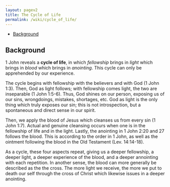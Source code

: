 ```yaml
---
layout: pagev2
title: The Cycle of Life
permalink: /wiki/cycle_of_life/
---
```

- [Background](#background)

## Background

1 John reveals a **cycle of life**, in which *fellowship* brings in *light* which brings in *blood* which brings in *anointing*. This cycle can only be apprehended by our experience. 

The cycle begins with fellowship with the believers and with God (1 John 1:3). Then, God as light follows; with fellowship comes light, the two are inseparable (1 John 1:5-6). Thus, God shines on our person, exposing us of our sins, wrongdoings, mistakes, shortages, etc. God as light is the only thing which truly exposes our sin; this is not introspection, but a spontaneous and direct sense in our spirit.

Then, we apply the blood of Jesus which cleanses us from every sin (1 John 1:7). Actual and genuine cleansing occurs when one is in the fellowship of life and in the light. Lastly, the anointing in 1 John 2:20 and 27 follows the blood. This is according to the order in 1 John, as well as the ointment following the blood in the Old Testament (Lev. 14:14-18).

As a cycle, these four aspects repeat, giving us a deeper fellowship, a deeper light, a deeper experience of the blood, and a deeper annointing with each repetition. In another sense, the blood can more generally be described as the the cross. The more light we receive, the more we put to death our self through the cross of Christ which likewise issues in a deeper anointing.




